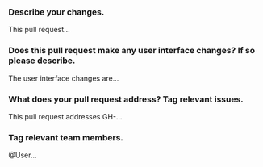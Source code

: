 ### Describe your changes.

This pull request... 


### Does this pull request make any user interface changes? If so please describe.

The user interface changes are...


### What does your pull request address? Tag relevant issues.

This pull request addresses GH-...


### Tag relevant team members.

@User...
